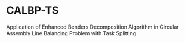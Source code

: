 # CALBP-TS
Application of Enhanced Benders Decomposition Algorithm in Circular Assembly Line Balancing Problem with Task Splitting
